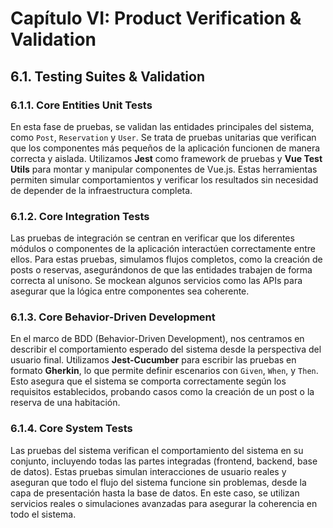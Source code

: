 # Capítulo VI: Product Verification & Validation

## 6.1. Testing Suites & Validation

### 6.1.1. Core Entities Unit Tests
En esta fase de pruebas, se validan las entidades principales del sistema, como `Post`, `Reservation` y `User`. Se trata de pruebas unitarias que verifican que los componentes más pequeños de la aplicación funcionen de manera correcta y aislada. Utilizamos **Jest** como framework de pruebas y **Vue Test Utils** para montar y manipular componentes de Vue.js. Estas herramientas permiten simular comportamientos y verificar los resultados sin necesidad de depender de la infraestructura completa.







### 6.1.2. Core Integration Tests
Las pruebas de integración se centran en verificar que los diferentes módulos o componentes de la aplicación interactúen correctamente entre ellos. Para estas pruebas, simulamos flujos completos, como la creación de posts o reservas, asegurándonos de que las entidades trabajen de forma correcta al unísono. Se mockean algunos servicios como las APIs para asegurar que la lógica entre componentes sea coherente.









### 6.1.3. Core Behavior-Driven Development
En el marco de BDD (Behavior-Driven Development), nos centramos en describir el comportamiento esperado del sistema desde la perspectiva del usuario final. Utilizamos **Jest-Cucumber** para escribir las pruebas en formato **Gherkin**, lo que permite definir escenarios con `Given`, `When`, y `Then`. Esto asegura que el sistema se comporta correctamente según los requisitos establecidos, probando casos como la creación de un post o la reserva de una habitación.






### 6.1.4. Core System Tests
Las pruebas del sistema verifican el comportamiento del sistema en su conjunto, incluyendo todas las partes integradas (frontend, backend, base de datos). Estas pruebas simulan interacciones de usuario reales y aseguran que todo el flujo del sistema funcione sin problemas, desde la capa de presentación hasta la base de datos. En este caso, se utilizan servicios reales o simulaciones avanzadas para asegurar la coherencia en todo el sistema.






